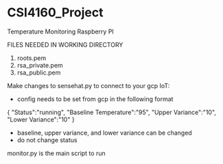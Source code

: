 # CSI4160_Project
Temperature Monitoring Raspberry PI

FILES NEEDED IN WORKING DIRECTORY
  1. roots.pem
  2. rsa_private.pem
  3. rsa_public.pem
  
Make changes to sensehat.py to connect to your gcp IoT:
  - config needs to be set from gcp in the following format
  
  {
"Status":"running",
"Baseline Temperature":"95",
"Upper Variance":"10",
"Lower Variance":"10"
}

- baseline, upper variance, and lower variance can be changed 
- do not change status

monitor.py is the main script to run


